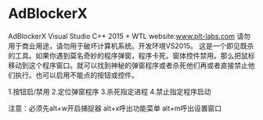 # AdBlockerX
AdBlockerX Visual Studio C++ 2015 + WTL
website:www.plt-labs.com
请勿用于商业用途，请勿用于破坏计算机系统。开发环境VS2015。
这是一个即见既杀的工具。如果你遇到莫名奇妙的程序弹窗，程序卡死。窗体控件禁用。那么把鼠标移动到这个程序窗口。就可以找到神秘的弹窗程序或者杀死他们再或者直接禁止他们执行。也可以启用不能点的按钮或控件。

1.按钮启/禁用
2.定位弹窗程序
3.杀死指定进程
4.禁止指定程序启动

注意：必须先alt+w开启捕捉器
alt+x呼出功能菜单
alt+m呼出设置窗口
